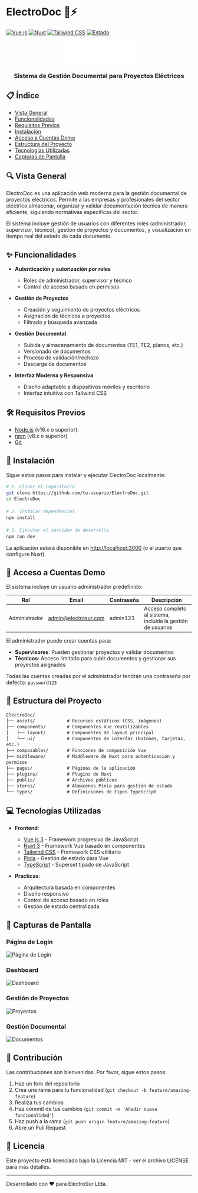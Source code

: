 # ElectroDoc 📑⚡

[![Vue.js](https://img.shields.io/badge/Vue.js-3.x-42b883.svg)](https://vuejs.org/)
[![Nuxt](https://img.shields.io/badge/Nuxt-3.x-00DC82.svg)](https://nuxtjs.org/)
[![Tailwind CSS](https://img.shields.io/badge/Tailwind%20CSS-3.x-38b2ac.svg)](https://tailwindcss.com/)
[![Estado](https://img.shields.io/badge/Estado-Desarrollo-yellow.svg)]()

<div align="center">
  <img src="https://raw.githubusercontent.com/nuxt/nuxt/main/.github/logo.svg" alt="ElectroDoc Logo" width="200"/>
  <h3>Sistema de Gestión Documental para Proyectos Eléctricos</h3>
</div>

## 📋 Índice
- [Vista General](#vista-general)
- [Funcionalidades](#funcionalidades)
- [Requisitos Previos](#requisitos-previos)
- [Instalación](#instalación)
- [Acceso a Cuentas Demo](#acceso-a-cuentas-demo)
- [Estructura del Proyecto](#estructura-del-proyecto)
- [Tecnologías Utilizadas](#tecnologías-utilizadas)
- [Capturas de Pantalla](#capturas-de-pantalla)

## 🔍 Vista General

ElectroDoc es una aplicación web moderna para la gestión documental de proyectos eléctricos. Permite a las empresas y profesionales del sector eléctrico almacenar, organizar y validar documentación técnica de manera eficiente, siguiendo normativas específicas del sector.

El sistema incluye gestión de usuarios con diferentes roles (administrador, supervisor, técnico), gestión de proyectos y documentos, y visualización en tiempo real del estado de cada documento.

## ✨ Funcionalidades

- **Autenticación y autorización por roles**
  - Roles de administrador, supervisor y técnico
  - Control de acceso basado en permisos

- **Gestión de Proyectos**
  - Creación y seguimiento de proyectos eléctricos
  - Asignación de técnicos a proyectos
  - Filtrado y búsqueda avanzada

- **Gestión Documental**
  - Subida y almacenamiento de documentos (TE1, TE2, planos, etc.)
  - Versionado de documentos
  - Proceso de validación/rechazo
  - Descarga de documentos

- **Interfaz Moderna y Responsiva**
  - Diseño adaptable a dispositivos móviles y escritorio
  - Interfaz intuitiva con Tailwind CSS

## 🛠️ Requisitos Previos

- [Node.js](https://nodejs.org/) (v16.x o superior).
- [npm](https://www.npmjs.com/) (v8.x o superior)
- [Git](https://git-scm.com/)

## 🚀 Instalación

Sigue estos pasos para instalar y ejecutar ElectroDoc localmente:

```bash
# 1. Clonar el repositorio
git clone https://github.com/tu-usuario/ElectroDoc.git
cd ElectroDoc

# 2. Instalar dependencias
npm install

# 3. Ejecutar el servidor de desarrollo
npm run dev
```

La aplicación estará disponible en [http://localhost:3000](http://localhost:3000) (o el puerto que configure Nuxt).

## 🔑 Acceso a Cuentas Demo

El sistema incluye un usuario administrador predefinido:

| Rol | Email | Contraseña | Descripción |
|-----|-------|------------|-------------|
| Administrador | admin@electrosur.com | admin123 | Acceso completo al sistema, incluida la gestión de usuarios |

El administrador puede crear cuentas para:

- **Supervisores**: Pueden gestionar proyectos y validar documentos
- **Técnicos**: Acceso limitado para subir documentos y gestionar sus proyectos asignados

Todas las cuentas creadas por el administrador tendrán una contraseña por defecto: `password123`

## 📁 Estructura del Proyecto

```
ElectroDoc/
├── assets/            # Recursos estáticos (CSS, imágenes)
├── components/        # Componentes Vue reutilizables
│   ├── layout/        # Componentes de layout principal
│   └── ui/            # Componentes de interfaz (botones, tarjetas, etc.)
├── composables/       # Funciones de composición Vue
├── middleware/        # Middleware de Nuxt para autenticación y permisos
├── pages/             # Páginas de la aplicación
├── plugins/           # Plugins de Nuxt
├── public/            # Archivos públicos
├── stores/            # Almacenes Pinia para gestión de estado
└── types/             # Definiciones de tipos TypeScript
```

## 💻 Tecnologías Utilizadas

- **Frontend**:
  - [Vue.js 3](https://vuejs.org/) - Framework progresivo de JavaScript
  - [Nuxt 3](https://nuxtjs.org/) - Framework Vue basado en componentes
  - [Tailwind CSS](https://tailwindcss.com/) - Framework CSS utilitario
  - [Pinia](https://pinia.vuejs.org/) - Gestión de estado para Vue
  - [TypeScript](https://www.typescriptlang.org/) - Superset tipado de JavaScript

- **Prácticas**:
  - Arquitectura basada en componentes
  - Diseño responsivo
  - Control de acceso basado en roles
  - Gestión de estado centralizada

## 📸 Capturas de Pantalla

### Página de Login
![Página de Login](https://via.placeholder.com/800x450?text=Pantalla+de+Login)

### Dashboard
![Dashboard](https://via.placeholder.com/800x450?text=Dashboard)

### Gestión de Proyectos
![Proyectos](https://via.placeholder.com/800x450?text=Proyectos)

### Gestión Documental
![Documentos](https://via.placeholder.com/800x450?text=Documentos)

## 🤝 Contribución

Las contribuciones son bienvenidas. Por favor, sigue estos pasos:

1. Haz un fork del repositorio
2. Crea una rama para tu funcionalidad (`git checkout -b feature/amazing-feature`)
3. Realiza tus cambios
4. Haz commit de tus cambios (`git commit -m 'Añadir nueva funcionalidad'`)
5. Haz push a la rama (`git push origin feature/amazing-feature`)
6. Abre un Pull Request

## 📄 Licencia

Este proyecto está licenciado bajo la Licencia MIT - ver el archivo LICENSE para más detalles.

---

Desarrollado con ❤️ para ElectroSur Ltda.
